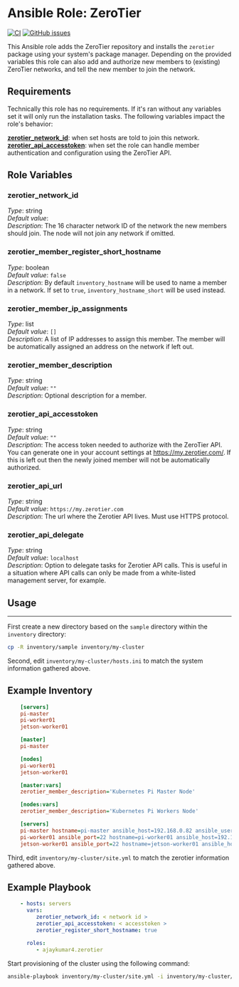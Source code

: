 Ansible Role: ZeroTier
=========

[![CI](https://github.com/ajaykumar4/ansible-role-zerotier/workflows/CI/badge.svg?event=push)](https://github.com/ajaykumar4/ansible-role-docker/actions?query=workflow%3ACI) [![GitHub issues](https://img.shields.io/github/issues/ajaykumar4/ansible-role-zerotier.svg)](https://github.com/ajaykumar4/ansible-role-zerotier/issues)

This Ansible role adds the ZeroTier repository and installs the `zerotier` package using your system's package manager. Depending on the provided variables this role can also add and authorize new members to (existing) ZeroTier networks, and tell the new member to join the network.

Requirements
------------

Technically this role has no requirements. If it's ran without any variables set it will only run the installation tasks. The following variables impact the role's behavior:

[**zerotier_network_id**](#zerotier_network_id): when set hosts are told to join this network.  
[**zerotier_api_accesstoken**](#zerotier_api_accesstoken): when set the role can handle member authentication and configuration using the ZeroTier API.  

Role Variables
--------------

### zerotier_network_id
*Type*: string  
*Default value*:  
*Description*: The 16 character network ID of the network the new members should join. The node will not join any network if omitted.

### zerotier_member_register_short_hostname
*Type*: boolean  
*Default value*: `false`  
*Description*: By default `inventory_hostname` will be used to name a member in a network. If set to `true`, `inventory_hostname_short` will be used instead.

### zerotier_member_ip_assignments
*Type*: list  
*Default value*: `[]`  
*Description*: A list of IP addresses to assign this member. The member will be automatically assigned an address on the network if left out.

### zerotier_member_description
*Type*: string  
*Default value*: `""`  
*Description*: Optional description for a member.

### zerotier_api_accesstoken
*Type*: string  
*Default value*: `""`  
*Description*: The access token needed to authorize with the ZeroTier API. You can generate one in your account settings at https://my.zerotier.com/. If this is left out then the newly joined member will not be automatically authorized.

### zerotier_api_url
*Type*: string  
*Default value*: `https://my.zerotier.com`  
*Description*: The url where the Zerotier API lives. Must use HTTPS protocol.  

### zerotier_api_delegate
*Type*: string  
*Default value*: `localhost`  
*Description*: Option to delegate tasks for Zerotier API calls. This is useful in a situation where API calls can only be made from a white-listed management server, for example.

## Usage
----------------

First create a new directory based on the `sample` directory within the `inventory` directory:

```bash
cp -R inventory/sample inventory/my-cluster
```

Second, edit `inventory/my-cluster/hosts.ini` to match the system information gathered above.

Example Inventory
----------------

```INI
    [servers]
    pi-master
    pi-worker01
    jetson-worker01

    [master]
    pi-master

    [nodes]
    pi-worker01
    jetson-worker01

    [master:vars]
    zerotier_member_description='Kubernetes Pi Master Node'

    [nodes:vars]
    zerotier_member_description='Kubernetes Pi Workers Node'
```
```INI
    [servers]
    pi-master hostname=pi-master ansible_host=192.168.0.82 ansible_user=pi ansible_sudo_pass=password zerotier_member_description="Kubernetes Pi Master Node"
    pi-worker01 ansible_port=22 hostname=pi-worker01 ansible_host=192.168.0.176 ansible_user=pi ansible_sudo_pass=password zerotier_member_description="Kubernetes Pi Worker01 Node"
    jetson-worker01 ansible_port=22 hostname=jetson-worker01 ansible_host=192.168.0.227 ansible_user=jetson ansible_sudo_pass=password zerotier_member_description="Kubernetes Jetson Worker01 Node"
```

Third, edit `inventory/my-cluster/site.yml` to match the zerotier information gathered above.

Example Playbook
----------------

```yaml
    - hosts: servers
      vars:
         zerotier_network_id: < network id >
         zerotier_api_accesstoken: < accesstoken >
         zerotier_register_short_hostname: true

      roles:
         - ajaykumar4.zerotier
```

Start provisioning of the cluster using the following command:

```bash
ansible-playbook inventory/my-cluster/site.yml -i inventory/my-cluster/hosts.ini
```